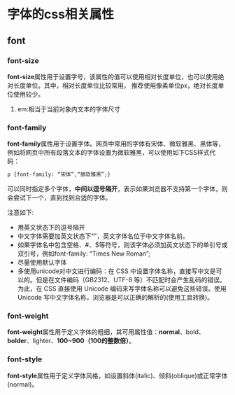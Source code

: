 # 字体的css相关属性
## font
### font-size
  **font-size**属性用于设置字号，该属性的值可以使用相对长度单位，也可以使用绝对长度单位。其中，相对长度单位比较常用，
推荐使用像素单位px，绝对长度单位使用较少。
1. em:相当于当前对象内文本的字体尺寸
### font-family

**font-family**属性用于设置字体。网页中常用的字体有宋体、微软雅黑、黑体等，例如将网页中所有段落文本的字体设置为微软雅黑，可以使用如下CSS样式代码：
```html
p {font-family: “宋体”,“微软雅黑”;}
```
可以同时指定多个字体，**中间以逗号隔开**，表示如果浏览器不支持第一个字体，则会尝试下一个，直到找到合适的字体。

注意如下:
* 用英文状态下的逗号隔开
* 中文字体需要加英文状态下""，英文字体名位于中文字体名前。
* 如果字体名中包含空格、#、$等符号，则该字体必须加英文状态下的单引号或双引号，例如font-family: “Times New Roman”;
* 尽量使用默认字体
* 多使用unicode对中文进行编码：在 CSS 中设置字体名称，直接写中文是可以的。但是在文件编码（GB2312、UTF-8 等）不匹配时会产生乱码的错误。为此，在 CSS 直接使用 Unicode 编码来写字体名称可以避免这些错误。使用 Unicode 写中文字体名称，浏览器是可以正确的解析的(使用工具转换)。

### font-weight

**font-weight**属性用于定义字体的粗细，其可用属性值：**normal**、bold、**bolder**、lighter、**100~900（100的整数倍）**。

### font-style
**font-style**属性用于定义字体风格，如设置斜体(italic)、倾斜(oblique)或正常字体(normal)。
